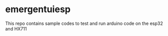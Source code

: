 # emergentuiesp
This repo contains sample codes to test and run arduino code on the esp32 and HX711
